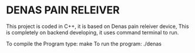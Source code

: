 # DENAS PAIN RELEIVER

This project is coded in C++, it is based on Denas pain releiver device,
This is completely on backend developing, it uses command terminal to run.

To compile the Program type: make
To run the program: ./denas
